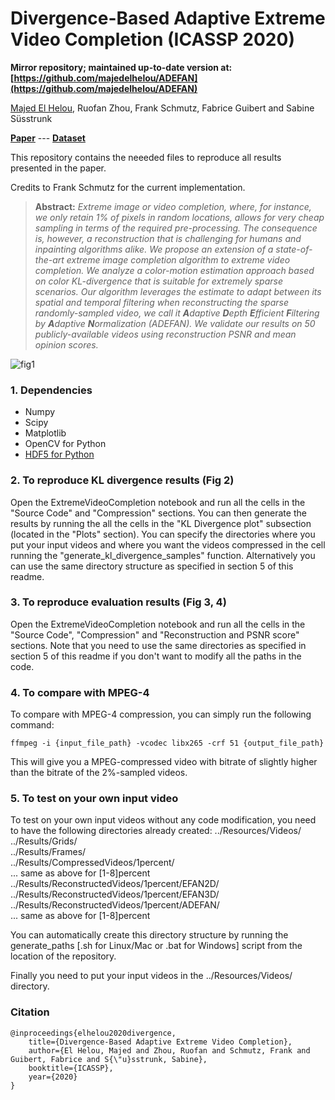 # Divergence-Based Adaptive Extreme Video Completion (ICASSP 2020)

**Mirror repository; maintained up-to-date version at: [https://github.com/majedelhelou/ADEFAN](https://github.com/majedelhelou/ADEFAN)**

[Majed El Helou](http://majedelhelou.github.io), Ruofan Zhou, Frank Schmutz, Fabrice Guibert and Sabine Süsstrunk

[**Paper**](http://infoscience.epfl.ch/record/277003/)  ---  [**Dataset**](https://ieee-dataport.org/documents/extreme-video-completion-dataset)

This repository contains the neeeded files to reproduce all results presented in the paper. 

Credits to Frank Schmutz for the current implementation.

> **Abstract:** *Extreme image or video completion, where, for instance, we only retain 1% of pixels in random locations, allows for very cheap sampling in terms of the required pre-processing. The consequence is, however, a reconstruction that is challenging for humans and inpainting algorithms alike. 
We propose an extension of a state-of-the-art extreme image completion algorithm to extreme video completion. We analyze a color-motion estimation approach based on color KL-divergence that is suitable for extremely sparse scenarios. Our algorithm leverages the estimate to adapt between its spatial and temporal filtering when reconstructing the sparse randomly-sampled video, we call it **A**daptive **D**epth **E**fficient **F**iltering by **A**daptive **N**ormalization (ADEFAN). We validate our results on 50 publicly-available videos using reconstruction PSNR and mean opinion scores.*

![fig1](fig1.png)

### 1. Dependencies
* Numpy
* Scipy
* Matplotlib
* OpenCV for Python
* [HDF5 for Python](http://www.h5py.org/)


### 2. To reproduce KL divergence results (Fig 2)
Open the ExtremeVideoCompletion notebook and run all the cells in the "Source Code" and "Compression" sections. You can then generate the results by running the all the cells in the "KL Divergence plot" subsection (located in the "Plots" section). You can specify the directories where you put your input videos and where you want the videos compressed in the cell running the "generate_kl_divergence_samples" function. Alternatively you can use the same directory structure as specified in section 5 of this readme.

### 3. To reproduce evaluation results (Fig 3, 4)
Open the ExtremeVideoCompletion notebook and run all the cells in the "Source Code", "Compression" and "Reconstruction and PSNR score" sections. Note that you need to use the same directories as specified in section 5 of this readme if you don't want to modify all the paths in the code.

### 4. To compare with MPEG-4
To compare with MPEG-4 compression, you can simply run the following command:
```
ffmpeg -i {input_file_path} -vcodec libx265 -crf 51 {output_file_path}
```
This will give you a MPEG-compressed video with bitrate of slightly higher than the bitrate of the 2%-sampled videos.

### 5. To test on your own input video
To test on your own input videos without any code modification, you need to have the following directories already created:
../Resources/Videos/  
../Results/Grids/  
../Results/Frames/  
../Results/CompressedVideos/1percent/  
... same as above for [1-8]percent  
../Results/ReconstructedVideos/1percent/EFAN2D/  
../Results/ReconstructedVideos/1percent/EFAN3D/  
../Results/ReconstructedVideos/1percent/ADEFAN/  
... same as above for [1-8]percent

You can automatically create this directory structure by running the generate_paths [.sh for Linux/Mac or .bat for Windows] script from the location of the repository.

Finally you need to put your input videos in the ../Resources/Videos/ directory.

### Citation

    @inproceedings{elhelou2020divergence,
        title={Divergence-Based Adaptive Extreme Video Completion},
        author={El Helou, Majed and Zhou, Ruofan and Schmutz, Frank and Guibert, Fabrice and S{\"u}sstrunk, Sabine},
        booktitle={ICASSP},
        year={2020}
    }
